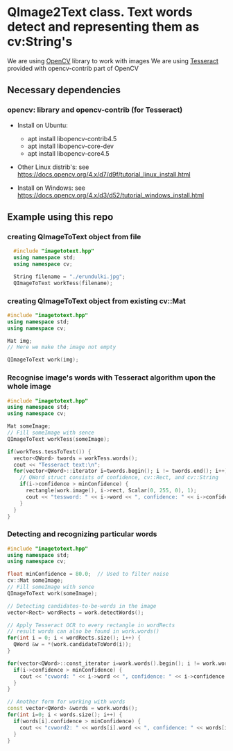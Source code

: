 # QImage2Text class. Text words detect and representing them as cv:String's
We are using [OpenCV](https://opencv.org/) library to work with images
We are using [Tesseract](https://github.com/tesseract-ocr/tesseract) provided with opencv-contrib part of OpenCV 
## Necessary dependencies
### opencv: library and opencv-contrib (for Tesseract)
* Install on Ubuntu:
  -  apt install libopencv-contrib4.5
  -  apt install libopencv-core-dev
  -  apt install libopencv-core4.5

* Other Linux distrib's:
  see https://docs.opencv.org/4.x/d7/d9f/tutorial_linux_install.html

* Install on Windows:
  see https://docs.opencv.org/4.x/d3/d52/tutorial_windows_install.html

## Example using this repo

### creating QImageToText object from file
```c++
  #include "imagetotext.hpp"
  using namespace std;
  using namespace cv;

  String filename = "./erundulki.jpg";
  QImageToText workTess(filename);
```
### creating QImageToText object from existing cv::Mat
  ```c++
  #include "imagetotext.hpp"
  using namespace std;
  using namespace cv;

  Mat img;
  // Here we make the image not empty

  QImageToText work(img);
  ```
### Recognise image's words with Tesseract algorithm upon the whole image
  ```c++
  #include "imagetotext.hpp"
  using namespace std;
  using namespace cv;

  Mat someImage;
  // Fill someImage with sence
  QImageToText workTess(someImage);

  if(workTess.tessToText()) {
    vector<QWord> twords = workTess.words();
    cout << "Tesseract text:\n";
    for(vector<QWord>::iterator i=twords.begin(); i != twords.end(); i++) {
      // QWord struct consists of confidence, cv::Rect, and cv::String 
      if(i->confidence > minConfidence) {
        rectangle(work.image(), i->rect, Scalar(0, 255, 0), 1);
        cout << "tessword: " << i->word << ", confidence: " << i->confidence << ", rect: " << i->rect << endl;
      }
    }
  }
  ```
### Detecting and recognizing particular words
  ```c++
  #include "imagetotext.hpp"
  using namespace std;
  using namespace cv;

  float minConfidence = 80.0;  // Used to filter noise
  cv::Mat someImage;
  // Fill someImage with sence
  QImageToText work(someImage);

  // Detecting candidates-to-be-words in the image
  vector<Rect> wordRects = work.detectWords();

  // Apply Tesseract OCR to every rectangle in wordRects
  // result words can also be found in work.words()
  for(int i = 0; i < wordRects.size(); i++) {
    QWord &w = *(work.candidateToWord(i));
  }

  for(vector<QWord>::const_iterator i=work.words().begin(); i != work.words().end(); i++) {
    if(i->confidence > minConfidence) {
      cout << "cvword: " << i->word << ", confidence: " << i->confidence << ", rect: " << i->rect << endl;
    }
  }

  // Another form for working with words
  const vector<QWord> &words = work.words();
  for(int i=0; i < words.size(); i++) {
    if(words[i].confidence > minConfidence) {
      cout << "cvword2: " << words[i].word << ", confidence: " << words[i].confidence << ", rect: " << words[i].rect << endl;
    }
  }
  ```
